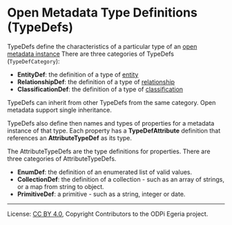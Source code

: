 <!-- SPDX-License-Identifier: CC-BY-4.0 -->
<!-- Copyright Contributors to the ODPi Egeria project. -->

# Open Metadata Type Definitions (TypeDefs)

TypeDefs define the characteristics of a particular type of an [open metadata instance](open-metadata-instances.md)
There are three categories of TypeDefs (`TypeDefCategory`):

* **EntityDef**: the definition of a type of [entity](open-metadata-instances.md)
* **RelationshipDef**: the definition of a type of [relationship](open-metadata-instances.md)
* **ClassificationDef**: the definition of a type of [classification](open-metadata-instances.md)

TypeDefs can inherit from other TypeDefs from the same category.  Open metadata support single inheritance.

TypeDefs also define then names and types of properties for a metadata instance of that type.
Each property has a **TypeDefAttribute** definition that references an **AttributeTypeDef**
as its type.

The AttributeTypeDefs are the type definitions for properties.
There are three categories of AttributeTypeDefs.

* **EnumDef**: the definition of an enumerated list of valid values.
* **CollectionDef**: the definition of a collection - such as an array of strings, or a map from string to object.
* **PrimitiveDef**: a primitive - such as a string, integer or date.


----
License: [CC BY 4.0](https://creativecommons.org/licenses/by/4.0/),
Copyright Contributors to the ODPi Egeria project.